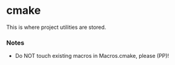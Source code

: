 # cmake

This is where project utilities are stored.

### Notes

- Do NOT touch existing macros in Macros.cmake, please (PP)!
